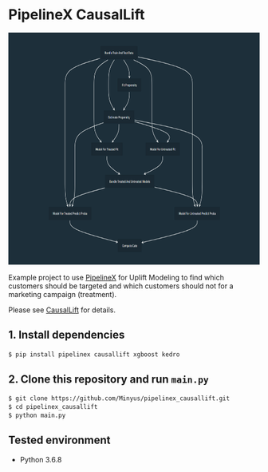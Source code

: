 # PipelineX CausalLift

<p align="center">
<img src="readme_images/CausalLift_Viz.PNG" width="734" height="465">
</p>

Example project to use [PipelineX](https://github.com/Minyus/pipelinex) for Uplift Modeling to find which customers should be targeted and which customers should not for a marketing campaign (treatment).

Please see [CausalLift](https://github.com/Minyus/causallift) for details.

## 1. Install dependencies

```bash
$ pip install pipelinex causallift xgboost kedro
```

## 2. Clone this repository and run `main.py`

```bash
$ git clone https://github.com/Minyus/pipelinex_causallift.git
$ cd pipelinex_causallift
$ python main.py
```
## Tested environment

- Python 3.6.8
